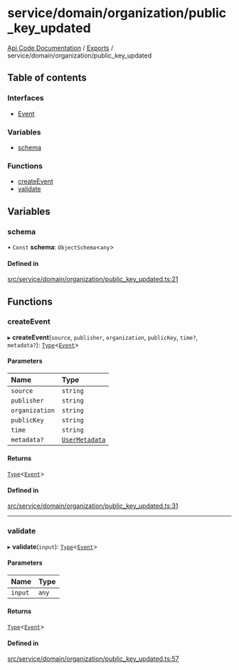 # service/domain/organization/public\_key\_updated
[Api Code Documentation](../README.md) / [Exports](../modules.md) / service/domain/organization/public\_key\_updated

## Table of contents

### Interfaces

- [Event](../interfaces/service_domain_organization_public_key_updated.Event.md)

### Variables

- [schema](service_domain_organization_public_key_updated.md#schema)

### Functions

- [createEvent](service_domain_organization_public_key_updated.md#createevent)
- [validate](service_domain_organization_public_key_updated.md#validate)

## Variables

### schema

• `Const` **schema**: `ObjectSchema`\<`any`\>

#### Defined in

[src/service/domain/organization/public_key_updated.ts:21](https://github.com/openkfw/TruBudget/blob/92640998/api/src/service/domain/organization/public_key_updated.ts#L21)

## Functions

### createEvent

▸ **createEvent**(`source`, `publisher`, `organization`, `publicKey`, `time?`, `metadata?`): [`Type`](result.md#type)\<[`Event`](../interfaces/service_domain_organization_public_key_updated.Event.md)\>

#### Parameters

| Name | Type |
| :------ | :------ |
| `source` | `string` |
| `publisher` | `string` |
| `organization` | `string` |
| `publicKey` | `string` |
| `time` | `string` |
| `metadata?` | [`UserMetadata`](service_domain_metadata.md#usermetadata) |

#### Returns

[`Type`](result.md#type)\<[`Event`](../interfaces/service_domain_organization_public_key_updated.Event.md)\>

#### Defined in

[src/service/domain/organization/public_key_updated.ts:31](https://github.com/openkfw/TruBudget/blob/92640998/api/src/service/domain/organization/public_key_updated.ts#L31)

___

### validate

▸ **validate**(`input`): [`Type`](result.md#type)\<[`Event`](../interfaces/service_domain_organization_public_key_updated.Event.md)\>

#### Parameters

| Name | Type |
| :------ | :------ |
| `input` | `any` |

#### Returns

[`Type`](result.md#type)\<[`Event`](../interfaces/service_domain_organization_public_key_updated.Event.md)\>

#### Defined in

[src/service/domain/organization/public_key_updated.ts:57](https://github.com/openkfw/TruBudget/blob/92640998/api/src/service/domain/organization/public_key_updated.ts#L57)
